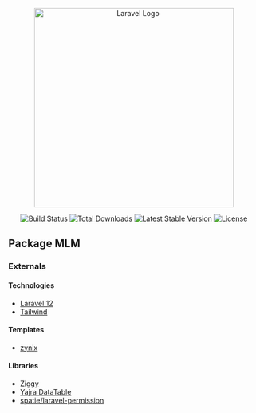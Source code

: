 <p align="center"><a href="https://laravel.com" target="_blank"><img src="https://raw.githubusercontent.com/laravel/art/master/logo-lockup/5%20SVG/2%20CMYK/1%20Full%20Color/laravel-logolockup-cmyk-red.svg" width="400" alt="Laravel Logo"></a></p>

<p align="center">
<a href="https://github.com/laravel/framework/actions"><img src="https://github.com/laravel/framework/workflows/tests/badge.svg" alt="Build Status"></a>
<a href="https://packagist.org/packages/laravel/framework"><img src="https://img.shields.io/packagist/dt/laravel/framework" alt="Total Downloads"></a>
<a href="https://packagist.org/packages/laravel/framework"><img src="https://img.shields.io/packagist/v/laravel/framework" alt="Latest Stable Version"></a>
<a href="https://packagist.org/packages/laravel/framework"><img src="https://img.shields.io/packagist/l/laravel/framework" alt="License"></a>
</p>

## Package MLM

### Externals

#### Technologies
- [Laravel 12](https://laravel.com/docs/12.x/releases)
- [Tailwind](https://tailwindcss.com/)

#### Templates
- [zynix](https://laravelui.spruko.com/tailwind/zynix/index)

#### Libraries
- [Ziggy](https://github.com/tighten/ziggy)
- [Yajra DataTable](https://github.com/yajra/laravel-datatables)
- [spatie/laravel-permission](https://spatie.be/docs/laravel-permission/v6/introduction)

